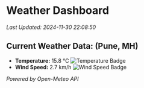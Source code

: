 
# Weather Dashboard

_Last Updated: 2024-11-30 22:08:50_

## Current Weather Data: (Pune, MH)
- **Temperature:** 15.8 °C ![Temperature Badge](https://img.shields.io/badge/Temperature-Low%20Temp-blue)
- **Wind Speed:** 2.7 km/h ![Wind Speed Badge](https://img.shields.io/badge/Wind%20Speed-Low%20Wind-blue)

*Powered by Open-Meteo API*
